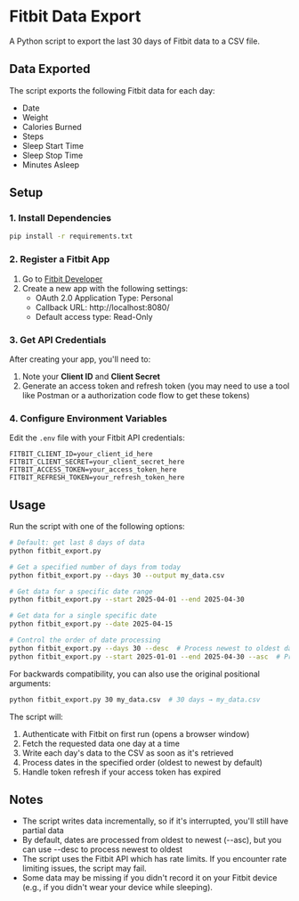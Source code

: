 # Fitbit Data Export

A Python script to export the last 30 days of Fitbit data to a CSV file.

## Data Exported

The script exports the following Fitbit data for each day:
- Date
- Weight
- Calories Burned
- Steps
- Sleep Start Time
- Sleep Stop Time
- Minutes Asleep

## Setup

### 1. Install Dependencies

```bash
pip install -r requirements.txt
```

### 2. Register a Fitbit App

1. Go to [Fitbit Developer](https://dev.fitbit.com/apps/new)
2. Create a new app with the following settings:
   - OAuth 2.0 Application Type: Personal
   - Callback URL: http://localhost:8080/
   - Default access type: Read-Only

### 3. Get API Credentials

After creating your app, you'll need to:
1. Note your **Client ID** and **Client Secret**
2. Generate an access token and refresh token (you may need to use a tool like Postman or a authorization code flow to get these tokens)

### 4. Configure Environment Variables

Edit the `.env` file with your Fitbit API credentials:

```
FITBIT_CLIENT_ID=your_client_id_here
FITBIT_CLIENT_SECRET=your_client_secret_here
FITBIT_ACCESS_TOKEN=your_access_token_here
FITBIT_REFRESH_TOKEN=your_refresh_token_here
```

## Usage

Run the script with one of the following options:

```bash
# Default: get last 8 days of data
python fitbit_export.py

# Get a specified number of days from today
python fitbit_export.py --days 30 --output my_data.csv

# Get data for a specific date range
python fitbit_export.py --start 2025-04-01 --end 2025-04-30

# Get data for a single specific date
python fitbit_export.py --date 2025-04-15

# Control the order of date processing
python fitbit_export.py --days 30 --desc  # Process newest to oldest dates
python fitbit_export.py --start 2025-01-01 --end 2025-04-30 --asc  # Process oldest to newest (default)
```

For backwards compatibility, you can also use the original positional arguments:

```bash
python fitbit_export.py 30 my_data.csv  # 30 days → my_data.csv
```

The script will:
1. Authenticate with Fitbit on first run (opens a browser window)
2. Fetch the requested data one day at a time
3. Write each day's data to the CSV as soon as it's retrieved
4. Process dates in the specified order (oldest to newest by default)
5. Handle token refresh if your access token has expired

## Notes

- The script writes data incrementally, so if it's interrupted, you'll still have partial data
- By default, dates are processed from oldest to newest (--asc), but you can use --desc to process newest to oldest
- The script uses the Fitbit API which has rate limits. If you encounter rate limiting issues, the script may fail.
- Some data may be missing if you didn't record it on your Fitbit device (e.g., if you didn't wear your device while sleeping).
